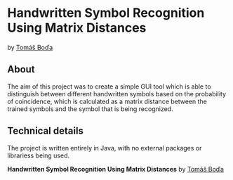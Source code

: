 # Handwritten Symbol Recognition Using Matrix Distances
by [Tomáš Boďa](https://github.com/TomasBoda)

## About
The aim of this project was to create a simple GUI tool which is able to distinguish between different handwritten symbols based on the probability of coincidence, which is calculated as a matrix distance between the trained symbols and the symbol that is being recognized.

## Technical details
The project is written entirely in Java, with no external packages or librariess being used.

**Handwritten Symbol Recognition Using Matrix Distances** by [Tomáš Boďa](https://github.com/TomasBoda)
